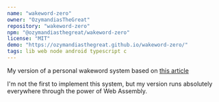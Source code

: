 ```yaml
---
name: "wakeword-zero"
owner: "OzymandiasTheGreat"
repository: "wakeword-zero"
npm: "@ozymandiasthegreat/wakeword-zero"
license: "MIT"
demo: "https://ozymandiasthegreat.github.io/wakeword-zero/"
tags: lib web node android typescript c
---
```

My version of a personal wakeword system based on
[this article](https://medium.com/snips-ai/machine-learning-on-voice-a-gentle-introduction-with-snips-personal-wake-word-detector-133bd6fb568e)

I'm not the first to implement this system, but my
version runs absolutely everywhere through the power
of Web Assembly.
